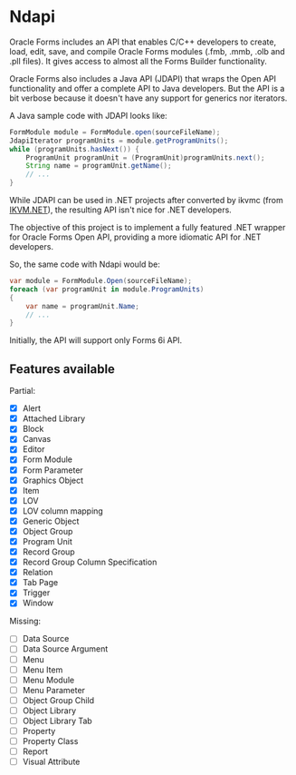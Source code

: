 Ndapi
=====

Oracle Forms includes an API that enables C/C++ developers to create, load, edit, save, and compile Oracle Forms modules (.fmb, .mmb, .olb and .pll files). It gives access to almost all the Forms Builder functionality.

Oracle Forms also includes a Java API (JDAPI) that wraps the Open API functionality and offer a complete API to Java developers. But the API is a bit verbose because it doesn't have any support for generics nor iterators.

A Java sample code with JDAPI looks like:

```java
FormModule module = FormModule.open(sourceFileName);
JdapiIterator programUnits = module.getProgramUnits();
while (programUnits.hasNext()) {
    ProgramUnit programUnit = (ProgramUnit)programUnits.next();
    String name = programUnit.getName();
    // ...
}
```

While JDAPI can be used in .NET projects after converted by ikvmc (from [IKVM.NET](http://www.ikvm.net/)), the resulting API isn't nice for .NET developers.

The objective of this project is to implement a fully featured .NET wrapper for Oracle Forms Open API, providing a more idiomatic API for .NET developers. 

So, the same code with Ndapi would be:

```csharp
var module = FormModule.Open(sourceFileName);
foreach (var programUnit in module.ProgramUnits)
{
    var name = programUnit.Name;
    // ...
}
```

Initially, the API will support only Forms 6i API.

Features available
------------------

Partial:

- [x] Alert
- [x] Attached Library
- [x] Block
- [x] Canvas
- [x] Editor
- [x] Form Module
- [x] Form Parameter
- [x] Graphics Object
- [x] Item
- [x] LOV
- [x] LOV column mapping
- [x] Generic Object
- [x] Object Group
- [x] Program Unit
- [x] Record Group
- [x] Record Group Column Specification
- [x] Relation
- [x] Tab Page
- [x] Trigger
- [x] Window

Missing:

- [ ] Data Source
- [ ] Data Source Argument
- [ ] Menu
- [ ] Menu Item
- [ ] Menu Module
- [ ] Menu Parameter
- [ ] Object Group Child
- [ ] Object Library
- [ ] Object Library Tab
- [ ] Property
- [ ] Property Class
- [ ] Report
- [ ] Visual Attribute
